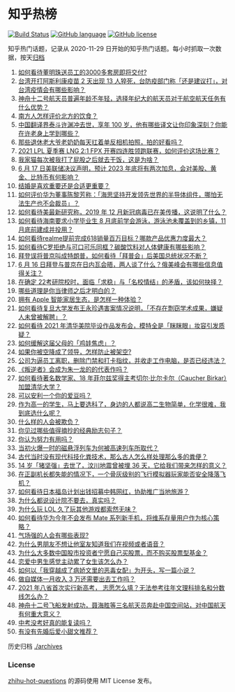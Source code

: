 # 知乎热榜
[![Build Status](https://github.com/ToWeLong/zhihu-hot-questions/workflows/CI/badge.svg)](https://github.com/ToWeLong/zhihu-hot-questions/actions)
[![GitHub language](https://img.shields.io/badge/language-golang-orange.svg)](https://golang.org/)
[![GitHub license](https://img.shields.io/github/license/ToWeLong/zhihu-hot-questions)](https://github.com/ToWeLong/zhihu-hot-questions/blob/main/LICENSE)

知乎热门话题，记录从 2020-11-29 日开始的知乎热门话题。每小时抓取一次数据，按天[归档](./archives)

<!-- BEGIN -->

1. [如何看待董明珠送员工的3000多套房即将交付?](https://www.zhihu.com/question/465190639)
1. [台湾开打阿斯利康疫苗 2 天出现 13 人猝死，台防疫部门称「还是建议打」，对台湾疫情会有哪些影响？](https://www.zhihu.com/question/465590341)
1. [神舟十二号航天员普遍年龄不年轻，选择年纪大的航天员对于航空航天任务有什么优势？](https://www.zhihu.com/question/465284337)
1. [南方人怎样评价北方的饮食？](https://www.zhihu.com/question/31894251)
1. [中国翻译界泰斗许渊冲去世，享年 100 岁，他有哪些译文让你印象深刻？你能在许老身上学到哪些？](https://www.zhihu.com/question/465502478)
1. [那些退休老大爷老奶奶每天扛着单反相机拍照，拍的好看吗？](https://www.zhihu.com/question/427864597)
1. [2021 LPL 夏季赛 LNG 2:1 FPX 开赛四连胜领跑联赛，如何评价这场比赛？](https://www.zhihu.com/question/465588866)
1. [我家猫每次被我打了屁股之后就去干饭，这是为啥？](https://www.zhihu.com/question/465059360)
1. [6 月 17 日美联储决议声明，预计 2023 年底将有两次加息，会对美股、黄金、比特币有何影响？](https://www.zhihu.com/question/465456246)
1. [结婚是喜欢重要还是合适更重要？](https://www.zhihu.com/question/418802722)
1. [如何评价华为董事陈黎芳称：「海思坚持开发领先世界的半导体组件，哪怕无法生产也不会裁员」？](https://www.zhihu.com/question/464967844)
1. [如何看待美最新研究称，2019 年 12 月新冠病毒已在美传播，这说明了什么？](https://www.zhihu.com/question/465273612)
1. [如何看待海南要求小学毕业生 8 月底前学会游泳，游泳池未覆盖到的乡镇，11 月底前建成并投用？](https://www.zhihu.com/question/465307248)
1. [如何看待realme提前完成618销量百万目标？哪款产品优惠力度最大？](https://www.zhihu.com/question/465333482)
1. [如何看待C罗拒绝与可口可乐同框？碳酸饮料对人体健康有哪些影响？](https://www.zhihu.com/question/465111118)
1. [拜登误将普京叫成特朗普，如何看待「拜普会」后美国总统状况不断？](https://www.zhihu.com/question/465544690)
1. [6 月 16 日拜登与普京在日内瓦会晤，两人谈了什么？俄美峰会有哪些信息值得关注？](https://www.zhihu.com/question/465409295)
1. [在确定 22考研院校时，面临「求稳」与「名校情结」的矛盾，该如何抉择？](https://www.zhihu.com/question/465528736)
1. [哪些道理是你当律师之后才明白的？](https://www.zhihu.com/question/437922823)
1. [拥有 Apple 智能家居生态，是怎样一种体验？](https://www.zhihu.com/question/462758380)
1. [如何看待复旦大学发布王永珍遇害案情况说明，「不存在剽窃学术成果，嫌疑人未曾被解聘」？](https://www.zhihu.com/question/465629537)
1. [如何看待 2021 年清华美院毕设作品发布会，模特全是「眯眯眼」妆容引发质疑？](https://www.zhihu.com/question/464319655)
1. [如何缓解这届父母的「鸡娃焦虑」？](https://www.zhihu.com/question/451871565)
1. [如果你被空降成了领导，怎样防止被架空?](https://www.zhihu.com/question/58585512)
1. [公司为逼员工离职，删除门禁和打卡指纹，并收走工作电脑，是否已经违法？](https://www.zhihu.com/question/458446577)
1. [《叛逆者》会成为朱一龙的的代表作吗？](https://www.zhihu.com/question/464344697)
1. [如何看待著名数学家、18 年菲尔兹奖得主考切尔·比尔卡尔（Caucher Birkar）加盟清华大学？](https://www.zhihu.com/question/464844610)
1. [可以安利一个你的爱豆吗？](https://www.zhihu.com/question/464244516)
1. [作为高一的学生，马上要选科了，身边的人都说高二生物简单，化学很难，我到底选什么呢？](https://www.zhihu.com/question/465012259)
1. [什么样的人会被欺负？](https://www.zhihu.com/question/460063819)
1. [你见过哪些值得摘抄的经典励志句子？](https://www.zhihu.com/question/447620837)
1. [你认为努力有用吗？](https://www.zhihu.com/question/461687086)
1. [当初火爆一时的磁悬浮列车为何被高速列车所取代？](https://www.zhihu.com/question/352230599)
1. [古代当时没有现代科技化粪技术，那么古人怎么样处理那么多的粪便？](https://www.zhihu.com/question/464580573)
1. [14 岁「猪坚强」去世了，汶川地震曾被埋 36 天，它给我们带来怎样的意义？](https://www.zhihu.com/question/465481304)
1. [在正副机长都失能的情况下，一个骨灰级别的飞行模拟器玩家能否安全降落飞机？](https://www.zhihu.com/question/412412871)
1. [如何看待日本福岛计划出钱招募中韩网红，协助推广当地旅游？](https://www.zhihu.com/question/465371058)
1. [为什么都说设计院不要去，真实吗？](https://www.zhihu.com/question/401676772)
1. [为什么玩 LOL 久了玩其他游戏都索然无味？](https://www.zhihu.com/question/462644970)
1. [如何看待华为今年不会发布 Mate 系列新手机，将维系存量用户作为核心策略？](https://www.zhihu.com/question/465383357)
1. [气场强的人会有哪些表现?](https://www.zhihu.com/question/25151940)
1. [为什么男朋友不想让他室友知道我们在视频或者语音？](https://www.zhihu.com/question/465047050)
1. [为什么大多数中国股市投资者宁愿自己买股票，而不购买股票型基金？](https://www.zhihu.com/question/32166514)
1. [恋爱中男生感觉主动累了女生该怎么办？](https://www.zhihu.com/question/330148026)
1. [如何以「我穿越成了病娇文里的恶毒女配」为开头，写一篇小说？](https://www.zhihu.com/question/463353580)
1. [做自媒体一月收入 3 万还需要出去工作吗？](https://www.zhihu.com/question/457544338)
1. [2021 年八省首次实行新高考， 志愿怎么填？无法参考往年文理科排名和分数线怎么办？](https://www.zhihu.com/question/460011388)
1. [神舟十二号飞船发射成功，聂海胜等三名航天员奔赴中国空间站，对中国航天有何重大意义？](https://www.zhihu.com/question/465393063)
1. [中考没考好真的能复读吗？](https://www.zhihu.com/question/463329359)
1. [有没有先婚后爱小甜文推荐？](https://www.zhihu.com/question/458377910)

<!-- END -->

历史归档 [./archives](./archives)


### License
[zhihu-hot-questions](https://github.com/towelong/zhihu-hot-questions) 的源码使用 MIT License 发布。